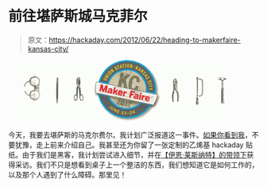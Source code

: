 # 前往堪萨斯城马克菲尔

> 原文：<https://hackaday.com/2012/06/22/heading-to-makerfaire-kansas-city/>

![](img/9e1600dae4a1bd2b1868210a570854e6.png "makerfairekc")

今天，我要去堪萨斯的马克尔费尔。我计划广泛报道这一事件。[如果你看到我](http://hackaday.com/2012/06/18/building-a-bug-zapping-lightsaber/)，不要犹豫，走上前来介绍自己。我甚至还为你留了一张定制的乙烯基 hackaday 贴纸。由于我们是黑客，我计划尝试进入细节，并在[【伊恩·莱斯纳特】的带领下](http://www.youtube.com/watch?v=2qkT9hLQPy0&feature=player_embedded)获得采访。我们不只是想看到桌子上一个整洁的东西，我们想知道它是如何工作的，以及那个人遇到了什么障碍。那里见！